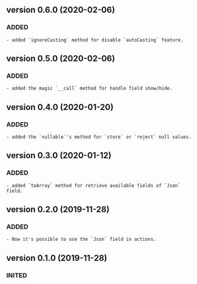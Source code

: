 version 0.6.0 (2020-02-06)
----------------------------- 
### ADDED
	- added `ignoreCasting` method for disable `autoCasting` feature.

version 0.5.0 (2020-02-06)
----------------------------- 
### ADDED
	- added the magic `__call` method for handle field show/hide.

version 0.4.0 (2020-01-20)
----------------------------- 
### ADDED
	- added the `nullable`'s method for `store` or `reject` null values.

version 0.3.0 (2020-01-12)
----------------------------- 
### ADDED
	- added `toArray` method for retrieve available fields of `Json` field.

version 0.2.0 (2019-11-28)
----------------------------- 
### ADDED
	- Now it's possible to use the `Json` field in actions.


version 0.1.0 (2019-11-28)
-----------------------------  
### INITED